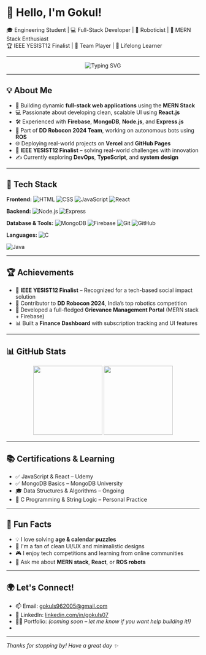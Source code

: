 # 👋 Hello, I'm Gokul!

🎓 Engineering Student | 💻 Full-Stack Developer | 🤖 Roboticist | 🚀 MERN Stack Enthusiast  
🏆 IEEE YESIST12 Finalist | 🤝 Team Player | 🌱 Lifelong Learner

---
<p align="center">
  <img src="https://readme-typing-svg.herokuapp.com?font=Fira+Code&size=24&duration=3000&pause=1000&center=true&width=500&lines=Web+Developer;Robotics+Explorer;IEEE+YESIST12+Finalist;Always+learning+new+things" alt="Typing SVG" />
</p>

---

## 💡 About Me

- 🔭 Building dynamic **full-stack web applications** using the **MERN Stack**
- 💻 Passionate about developing clean, scalable UI using **React.js**
- 🛠️ Experienced with **Firebase**, **MongoDB**, **Node.js**, and **Express.js**
- 🤖 Part of **DD Robocon 2024 Team**, working on autonomous bots using **ROS**
- 🌐 Deploying real-world projects on **Vercel** and **GitHub Pages**
- 🏅 **IEEE YESIST12 Finalist** – solving real-world challenges with innovation
- ✍️ Currently exploring **DevOps**, **TypeScript**, and **system design**

---

## 🚀 Tech Stack

**Frontend:**
![HTML](https://img.shields.io/badge/-HTML5-E34F26?style=flat&logo=html5&logoColor=white)
![CSS](https://img.shields.io/badge/-CSS3-1572B6?style=flat&logo=css3)
![JavaScript](https://img.shields.io/badge/-JavaScript-black?style=flat-square&logo=javascript)
![React](https://img.shields.io/badge/-React-black?style=flat-square&logo=react)

**Backend:**
![Node.js](https://img.shields.io/badge/-Node.js-black?style=flat-square&logo=node.js)
![Express](https://img.shields.io/badge/-Express-black?style=flat-square&logo=express)

**Database & Tools:**
![MongoDB](https://img.shields.io/badge/-MongoDB-black?style=flat-square&logo=mongodb)
![Firebase](https://img.shields.io/badge/-Firebase-black?style=flat-square&logo=firebase)
![Git](https://img.shields.io/badge/-Git-black?style=flat-square&logo=git)
![GitHub](https://img.shields.io/badge/-GitHub-black?style=flat-square&logo=github)

**Languages:**
![C](https://img.shields.io/badge/-C-black?style=flat-square&logo=c)

![Java](https://img.shields.io/badge/-Java-black?style=flat-square&logo=Java)

---

## 🏆 Achievements

- 🏅 **IEEE YESIST12 Finalist** – Recognized for a tech-based social impact solution  
- 🤖 Contributor to **DD Robocon 2024**, India’s top robotics competition  
- 🎯 Developed a full-fledged **Grievance Management Portal** (MERN stack + Firebase)  
- 📊 Built a **Finance Dashboard** with subscription tracking and UI features

---

## 📊 GitHub Stats

<p align="center">
  <img src="https://github-readme-stats.vercel.app/api?username=GOKULS07&show_icons=true&theme=radical" height="180px"/>
  <img src="https://github-readme-stats.vercel.app/api/top-langs/?username=GOKULS07&layout=compact&theme=radical" height="180px"/>
</p>

---

## 📚 Certifications & Learning

- ✅ JavaScript & React – Udemy
- ✅ MongoDB Basics – MongoDB University
- 🎓 Data Structures & Algorithms – Ongoing
- 🧠 C Programming & String Logic – Personal Practice

---

## 🌱 Fun Facts

- 💡 I love solving **age & calendar puzzles**
- 🎨 I'm a fan of clean UI/UX and minimalistic designs
- 🎮 I enjoy tech competitions and learning from online communities
- 💬 Ask me about **MERN stack**, **React**, or **ROS robots**

---

## 🌍 Let's Connect!

- 📫 Email: [gokuls962005@gmail.com](mailto:gokuls962005@gmail.com)
- 🔗 LinkedIn: [linkedin.com/in/gokuls07](https://www.linkedin.com/in/gokuls07/)
- 🧑‍💼 Portfolio: *(coming soon – let me know if you want help building it!)*
- 
---

_Thanks for stopping by! Have a great day ✨_

